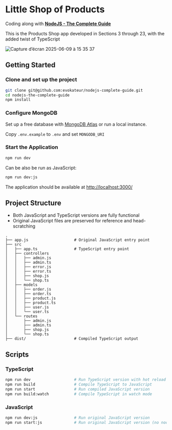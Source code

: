 # Little Shop of Products

Coding along with [**NodeJS - The Complete Guide**](https://www.udemy.com/course/nodejs-the-complete-guide/)

This is the Products Shop app developed in Sections 3 through 23, with the added twist of TypeScript

![Capture d’écran 2025-06-09 à 15 35 37](https://github.com/user-attachments/assets/1774c6ff-8eb2-4934-925c-04af2c2902ad)

## Getting Started

### Clone and set up the project

```sh
git clone git@github.com:evokateur/nodejs-complete-guide.git
cd nodejs-the-complete-guide
npm install
```

### Configure MongoDB

Set up a free database with
[MongoDB Atlas](https://www.mongodb.com/atlas/database) or run a local instance.

Copy `.env.example` to `.env` and set `MONGODB_URI`

### Start the Application

```sh
npm run dev
```

Can be also be run as JavaScript:

```sh
npm run dev:js
```

The application should be available at <http://localhost:3000/>

## Project Structure

- Both JavaScript and TypeScript versions are fully functional
- Original JavaScript files are preserved for reference and head-scratching

```
.
├── app.js                    # Original JavaScript entry point
├── src
│   ├── app.ts                # TypeScript entry point
│   ├── controllers
│   │   ├── admin.js
│   │   ├── admin.ts
│   │   ├── error.js
│   │   ├── error.ts
│   │   ├── shop.js
│   │   └── shop.ts
│   ├── models
│   │   ├── order.js
│   │   ├── order.ts
│   │   ├── product.js
│   │   ├── product.ts
│   │   ├── user.js
│   │   └── user.ts
│   └── routes
│       ├── admin.js
│       ├── admin.ts
│       ├── shop.js
│       └── shop.ts
├── dist/                     # Compiled TypeScript output
```

## Scripts

### TypeScript

```bash
npm run dev                   # Run TypeScript version with hot reload
npm run build                 # Compile TypeScript to JavaScript
npm run start                 # Run compiled JavaScript version
npm run build:watch           # Compile TypeScript in watch mode
```

### JavaScript

```bash
npm run dev:js                # Run original JavaScript version
npm run start:js              # Run original JavaScript version (no nodemon)
```
